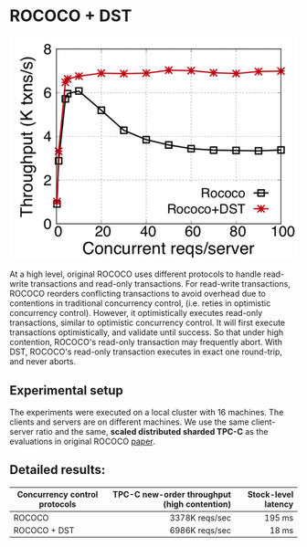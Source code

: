 # ROCOCO + DST

![DST speeds up TPC-C performance by up to 2X under high-contention workloads.](./rococo-dst.png)

At a high level, original ROCOCO uses different protocols to handle read-write
transactions and read-only transactions.
For read-write transactions, ROCOCO reorders conflicting transactions to avoid
overhead due to contentions in traditional concurrency control,
(i.e. reties in optimistic concurrency control).
However, it optimistically executes read-only transactions, similar to optimistic concurrency control.
It will first execute transactions optimistically,
and validate until success.
So that under high contention, ROCOCO's read-only transaction may frequently abort.
With DST, ROCOCO's read-only transaction executes in exact one round-trip, and never aborts.

## Experimental setup
The experiments were executed on a local cluster with 16 machines.
The clients and servers are on different machines.
We use the same client-server ratio and the same, **scaled distributed sharded TPC-C**
as the evaluations in original ROCOCO [paper](https://www.usenix.org/system/files/conference/osdi14/osdi14-paper-mu.pdf).

## Detailed results:

| Concurrency control protocols      | TPC-C  new-order throughput (high contention)           |  Stock-level latency |
| ------------------------------     | ------------------:| -----:|
| ROCOCO          |     3378K reqs/sec | 195 ms | 
| ROCOCO + DST          |     6986K reqs/sec | 18 ms|
 